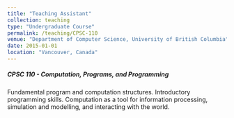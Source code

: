 ```yaml
---
title: "Teaching Assistant"
collection: teaching
type: "Undergraduate Course"
permalink: /teaching/CPSC-110
venue: "Department of Computer Science, University of British Columbia"
date: 2015-01-01
location: "Vancouver, Canada"
---
```


##### CPSC 110 - Computation, Programs, and Programming

Fundamental program and computation structures. Introductory programming skills. Computation as a tool for information processing, simulation and modelling, and interacting with the world.